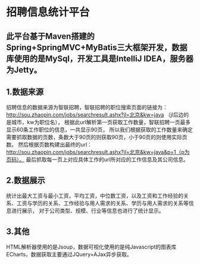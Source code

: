 # 招聘信息统计平台
此平台基于Maven搭建的Spring+SpringMVC+MyBatis三大框架开发，数据库使用的是MySql，开发工具是IntelliJ IDEA，服务器为Jetty。
---
## 1.数据来源
  招聘信息的数据来源为智联招聘，智联招聘的职位搜索页面的链接为：
  http://sou.zhaopin.com/jobs/searchresult.ashx?jl=北京&kw=java （jl后边的是城市，kw为职位名），
  根据此url解析第一页获取工作数量，智联招聘一页最多显示60条工作职位的信息，一共显示90页，
  所以我们根据获取的工作数量来确定需要抓取数据的页数，条数大于90页的则获取90页，小于90页的则使用实际页数。
  然后根据页数构建出最终的url：http://sou.zhaopin.com/jobs/searchresult.ashx?jl=北京&kw=java&p=1（p为页码）。
  最后抓取每一页上对应具体工作的url所对应的工作信息及其公司信息。
## 2.数据展示
  统计出最大工资与最小工资，平均工资，中位数工资，以及工资和工作经验的关系、工资与学历的关系、工作经验与用人需求的关系、学历与用人需求的关系等信息进行展示，
  对于公司类型、规模、行业等信息也进行了统计显示。
## 3.其他
  HTML解析器使用的是Jsoup，数据可视化使用的是纯Javascript的图表库ECharts，数据获取主要通过JQuery+AJax异步获取。